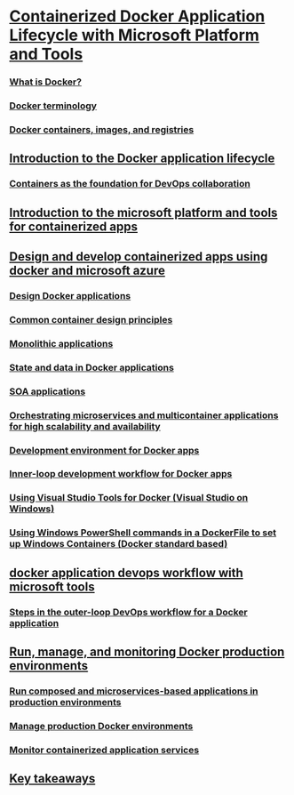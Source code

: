 # [Containerized Docker Application Lifecycle with Microsoft Platform and Tools](index.md)
### [What is Docker?](what-is-docker.md)
### [Docker terminology](docker-terminology.md)
### [Docker containers, images, and registries](ocker-containers-images-and-registries.md)
## [Introduction to the Docker application lifecycle](Docker-application-lifecycle/index.md)
### [Containers as the foundation for DevOps collaboration](Docker-application-lifecycle/containers-foundation-for-devops-collaboration.md)
## [Introduction to the microsoft platform and tools for containerized apps](Microsoft-platform-tools-containerized-apps/index.md)
## [Design and develop containerized apps using docker and microsoft azure](design-develop-containerized-apps/index.md)
### [Design Docker applications](design-develop-containerized-apps/design-docker-applications.md)
### [Common container design principles](design-develop-containerized-apps/common-container-design-principles.md)
### [Monolithic applications](design-develop-containerized-apps/monolithic-applications.md)
### [State and data in Docker applications](design-develop-containerized-apps/state-and-data-in-docker-applications.md)
### [SOA applications](design-develop-containerized-apps/soa-applications.md)
### [Orchestrating microservices and multicontainer applications for high scalability and availability](design-develop-containerized-apps/orchestrate-high-scalability-availability.md)
### [Development environment for Docker apps](design-develop-containerized-apps/docker-apps-development-environment.md)
### [Inner-loop development workflow for Docker apps](design-develop-containerized-apps/docker-apps-inner-loop-workflow.md)
### [Using Visual Studio Tools for Docker (Visual Studio on Windows)](design-develop-containerized-apps/visual-studio-tools-for-docker.md)
### [Using Windows PowerShell commands in a DockerFile to set up Windows Containers (Docker standard based)](design-develop-containerized-apps/set-up-windows-containers-with-powershell.md)
## [docker application devops workflow with microsoft tools](docker-devops-workflow/index.md)
### [Steps in the outer-loop DevOps workflow for a Docker application](docker-devops-workflow/docker-application-outer-loop-devops-workflow.md)
## [Run, manage, and monitoring Docker production environments](run-manage-monitor-docker-environments/index.md)
### [Run composed and microservices-based applications in production environments](run-manage-monitor-docker-environments/run-microservices-based-applications-in-production.md)
### [Manage production Docker environments](run-manage-monitor-docker-environments/manage-production-docker-environments.md)
### [Monitor containerized application services](run-manage-monitor-docker-environments/monitor-containerized-application-services.md)
## [Key takeaways](key-takeaways/index.md)
